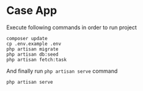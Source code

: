 #  Case App

Execute following commands in order to run project
````
composer update
cp .env.example .env
php artisan migrate
php artisan db:seed
php artisan fetch:task
````
And finally run `php artisan serve` command
````
php artisan serve
````
